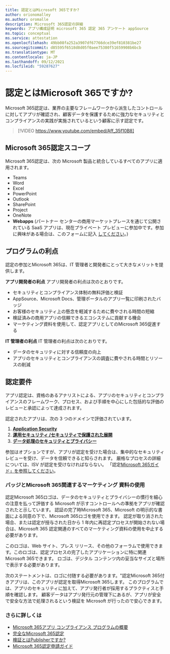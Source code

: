 ```yaml
---
title: 認定とはMicrosoft 365ですか?
author: orionomalley
ms.author: oromalle
description: Microsoft 365認定の詳細
keywords: アプリ構成証明 microsoft 365 認定 365 アンケート appSource
ms.topic: conceptual
ms.service: attestation
ms.openlocfilehash: 49bb08fa252a3907df67766dce39ef810381be27
ms.sourcegitcommit: d85595f6518d8d05f0aee75380f51659908b6bcb
ms.translationtype: MT
ms.contentlocale: ja-JP
ms.lasthandoff: 09/12/2021
ms.locfileid: "59287627"
---
```

# <a name="what-is-microsoft-365-certification"></a>認定とはMicrosoft 365ですか?

Microsoft 365認定は、業界の主要なフレームワークから派生したコントロールに対してアプリが確認され、顧客データを保護するために強力なセキュリティとコンプライアンスの実践が実施されているという顧客に示す認定です。 

>[!VIDEO https://www.youtube.com/embed/Aff_35f10B8]


## <a name="microsoft-365-certification-scope"></a>Microsoft 365認定スコープ

Microsoft 365認定は、次の Microsoft 製品と統合しているすべてのアプリに適用されます。
- Teams
- Word
- Excel
- PowerPoint
- Outlook
- SharePoint
- Project
- OneNote
- **Webapps** (パートナー センターの商用マーケットプレースを通じて公開されている SaaS アプリは、現在プライベート プレビューに参加中です。参加に興味がある場合は、このフォームに記入 [してください](https://customervoice.microsoft.com/Pages/ResponsePage.aspx?id=v4j5cvGGr0GRqy180BHbR4cf3qxCU_RNtqjCSalFdSFUNDMzTVJKR0wzTEJRSFJVSk9OQUlOV0RJSyQlQCN0PWcu)。)


## <a name="program-benefits"></a>プログラムの利点
認定の参加とMicrosoft 365は、IT 管理者と開発者にとって大きなメリットを提供します。

**アプリ開発者の利点** アプリ開発者の利点は次のとおりです。 
-   セキュリティとコンプライアンス体制の無料評価と検証
-   AppSource、Microsoft Docs、管理ポータルのアプリ一覧に印刷されたバッジ
-   お客様のセキュリティ上の懸念を軽減するために費やされる時間の短縮 
-   検証済みの商用アプリの信頼できるエコシステムに貢献する機会
- マーケティング資料を使用して、認定アプリとしてのMicrosoft 365促進する

**IT 管理者の利点** IT 管理者の利点は次のとおりです。
-   データのセキュリティに対する信頼度の向上
-   アプリのセキュリティとコンプライアンスの調査に費やされる時間とリソースの削減 

## <a name="certification-requirements"></a>認定要件
アプリ認定は、資格のあるアナリストによる、アプリのセキュリティとコンプライアンスのフレームワーク、プロセス、および手順を中心にした包括的な評価のレビューと承認によって達成されます。 

認定されたアプリは、次の 3 つのドメインで評価されています。
1.  [**Application Security**]( https://docs.microsoft.com/en-us/microsoft-365-app-certification/docs/certification-submission-guide#application-security)
1.  [**運用セキュリティ /セキュリティで保護された展開**]( https://docs.microsoft.com/en-us/microsoft-365-app-certification/docs/certification-submission-guide#operational-security)
1.  [**データ処理のセキュリティとプライバシー**]( https://docs.microsoft.com/en-us/microsoft-365-app-certification/docs/certification-submission-guide#data-handling-security-and-privacy)

参加はオプションですが、アプリが認定を受けた場合は、集中的なセキュリティ レビューを受け、データを信頼できると知らされます。 厳格なプロセスの詳細については、ISV が認定を受けなければならない。 「認定[Microsoft 365ガイド」を参照してください](https://docs.microsoft.com/microsoft-365-app-certification/docs/certification-submission-guide)。


### <a name="using-the-microsoft-365-badge-and-associated-marketing-materials"></a>バッジとMicrosoft 365関連するマーケティング 資料の使用
認定Microsoft 365ロゴは、データのセキュリティとプライバシーの慣行を細心の注意を払って評価する Microsoft が示すコントロールへの準拠をアプリが確認されたと示しています。 認証の完了時Microsoft 365、Microsoft の明示的な書面による同意の下で、Microsoft 365ロゴを使用できます。 認定が取り消された場合、または認定が授与された日から 1 年内に再認定プロセスが開始されない場合は、Microsoft 365 認定関連のすべてのマーケティング資料の使用を中止する必要があります。 

このロゴは、Web サイト、プレス リリース、その他のフォーラムで使用できます。このロゴは、認定プロセスの完了したアプリケーションに特に関連Microsoft 365できます。 ロゴは、デジタル コンテンツ内の妥当なサイズと場所で表示する必要があります。 

次のステートメントは、ロゴに付随する必要があります。"認定Microsoft 365付きアプリは、このアプリが認定を取得Microsoft 365します。 このプログラムでは、アプリのセキュリティに加えて、アプリ発行者が採用するプラクティスと手順を確認します。 顧客データはアプリ発行元の管理下にあるが、アプリが安全で安全な方法で処理されるという検証を Microsoft が行ったので安心できます。


### <a name="learn-more"></a>さらに詳しくは
* [Microsoft 365アプリ コンプライアンス プログラムの概要](~/overview.md)  
* [完全なMicrosoft 365認定](~/docs/certification.md)  
* [検証とはPublisherですか?](https://docs.microsoft.com/azure/active-directory/develop/publisher-verification-overview)
* [Microsoft 365認定申請ガイド](~/docs/certification-submission-guide.md)

